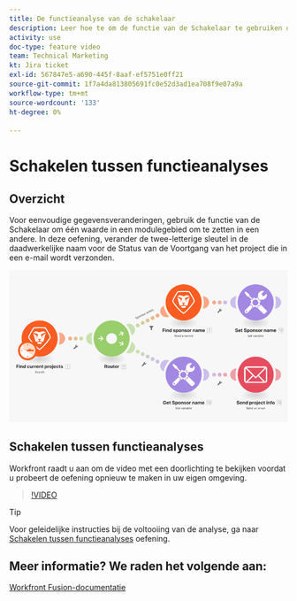 ```yaml
---
title: De functieanalyse van de schakelaar
description: Leer hoe te om de functie van de Schakelaar te gebruiken om één waarde aan een andere binnen een modulegebied in te zetten [!DNL Adobe Workfront Fusion].
activity: use
doc-type: feature video
team: Technical Marketing
kt: Jira ticket
exl-id: 567847e5-a690-445f-8aaf-ef5751e0ff21
source-git-commit: 1f7a4da813805691fc0e52d3ad1ea708f9e07a9a
workflow-type: tm+mt
source-wordcount: '133'
ht-degree: 0%

---
```


# Schakelen tussen functieanalyses

## Overzicht

Voor eenvoudige gegevensveranderingen, gebruik de functie van de Schakelaar om één waarde in een modulegebied om te zetten in een andere. In deze oefening, verander de twee-letterige sleutel in de daadwerkelijke naam voor de Status van de Voortgang van het project die in een e-mail wordt verzonden.

![Een afbeelding die de schakelfunctie gebruikt](assets/beyond-basic-modules-3.png)

## Schakelen tussen functieanalyses

Workfront raadt u aan om de video met een doorlichting te bekijken voordat u probeert de oefening opnieuw te maken in uw eigen omgeving.

>[!VIDEO](https://video.tv.adobe.com/v/335289/?quality=12)

>[!TIP]
>
>Voor geleidelijke instructies bij de voltooiing van de analyse, ga naar [Schakelen tussen functieanalyses](https://experienceleague.adobe.com/docs/workfront-learn/tutorials-workfront/fusion/exercises/switch-function.html?lang=en) oefening.


## Meer informatie? We raden het volgende aan:

[Workfront Fusion-documentatie](https://experienceleague.adobe.com/docs/workfront/using/adobe-workfront-fusion/workfront-fusion-2.html?lang=en)
